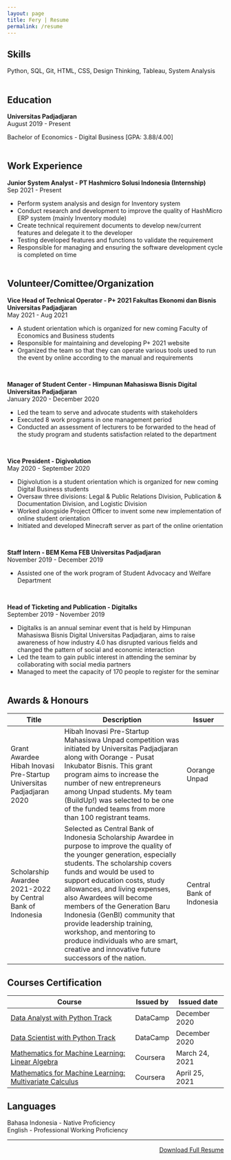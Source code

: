 ```yaml
---
layout: page
title: Fery | Resume
permalink: /resume
---
```


<h2>Skills</h2>

Python, SQL, Git, HTML, CSS, Design Thinking, Tableau, System Analysis
<br><br>

<h2>Education</h2>

**Universitas Padjadjaran**<br>
August 2019 - Present

Bachelor of Economics - Digital Business [GPA: 3.88/4.00]
<br><br>

<h2>Work Experience</h2>

**Junior System Analyst - PT Hashmicro Solusi Indonesia (Internship)**<br>
Sep 2021 - Present

- Perform system analysis and design for Inventory system
- Conduct research and development to improve the quality of HashMicro ERP system (mainly Inventory module)
- Create technical requirement documents to develop new/current features and delegate it to the developer
- Testing developed features and functions to validate the requirement
- Responsible for managing and ensuring the software development cycle is completed on time
<br><br>

<h2>Volunteer/Comittee/Organization</h2>

**Vice Head of Technical Operator - P+ 2021 Fakultas Ekonomi dan Bisnis Universitas Padjadjaran**<br>
May 2021 - Aug 2021

- A student orientation which is organized for new coming Faculty of Economics and Business students
- Responsible for maintaining and developing P+ 2021 website
- Organized the team so that they can operate various tools used to run the event by online according to the manual and requirements
<br>

**Manager of Student Center - Himpunan Mahasiswa Bisnis Digital Universitas Padjadjaran**<br>
January 2020 - December 2020

- Led the team to serve and advocate students with stakeholders
- Executed 8 work programs in one management period
- Conducted an assessment of lecturers to be forwarded to the head of the study program and students satisfaction related to the department
<br>

**Vice President - Digivolution**<br>
May 2020 - September 2020

- Digivolution is a student orientation which is organized for new coming Digital Business students
- Oversaw three divisions: Legal & Public Relations Division, Publication & Documentation Division, and Logistic Division
- Worked alongside Project Officer to invent some new implementation of online student orientation
- Initiated and developed Minecraft server as part of the online orientation
<br>

**Staff Intern - BEM Kema FEB Universitas Padjadjaran**<br>
November 2019 - December 2019

- Assisted one of the work program of Student Advocacy and Welfare Department
<br>

**Head of Ticketing and Publication - Digitalks**<br>
September 2019 - November 2019

- Digitalks is an annual seminar event that is held by Himpunan Mahasiswa Bisnis Digital Universitas Padjadjaran, aims to raise awareness of how industry 4.0 has disrupted various fields and changed the pattern of social and economic interaction
- Led the team to gain public interest in attending the seminar by collaborating with social media partners
- Managed to meet the capacity of 170 people to register for the seminar
<br><br>

<h2>Awards & Honours</h2>
<table class="pure-table pure-table-bordered">
    <thead>
        <tr>
            <th>Title</th>
            <th>Description</th>
            <th>Issuer</th>
        </tr>
    </thead>
                
<tr>
    <td>Grant Awardee Hibah Inovasi Pre-Startup Universitas Padjadjaran 2020</td>
    <td>Hibah Inovasi Pre-Startup Mahasiswa Unpad competition was initiated by Universitas Padjadjaran along with Oorange - Pusat Inkubator Bisnis. This grant program aims to increase the number of new entrepreneurs among Unpad students. My team (BuildUp!) was selected to be one of the funded teams from more than 100 registrant teams.</td>
    <td>Oorange Unpad</td>
</tr>

<tr>
    <td>Scholarship Awardee 2021-2022 by Central Bank of Indonesia</td>
    <td>Selected as Central Bank of Indonesia Scholarship Awardee in purpose to improve the quality of the younger generation, especially students. The scholarship covers funds and would be used to support education costs, study allowances, and living expenses, also Awardees will become members of the Generation Baru Indonesia (GenBI) community that provide leadership training, workshop, and mentoring to produce individuals who are smart, creative and innovative future successors of the nation.</td>
    <td>Central Bank of Indonesia</td>
</tr>
</table>


<h2>Courses Certification</h2>
<table class="pure-table pure-table-bordered">
    <thead>
        <tr>
            <th>Course</th>
            <th>Issued by</th>
            <th>Issued date</th>
        </tr>
    </thead>

<tr>
    <td><a href="https://www.datacamp.com/statement-of-accomplishment/track/d96723c8a19cd92e6b7dd0db9e6b7b17951c96f6">Data Analyst with Python Track</a></td>
    <td>DataCamp</td>
    <td>December 2020</td>
</tr>

<tr>
    <td><a href="https://www.datacamp.com/statement-of-accomplishment/track/eddb4af8d5d8a740f31fec758b58b5db985e5e23">Data Scientist with Python Track</a></td>
    <td>DataCamp</td>
    <td>December 2020</td>
</tr>

<tr>
    <td><a href="https://www.coursera.org/account/accomplishments/verify/VNZRPL2S6EBD">Mathematics for Machine Learning: Linear Algebra</a></td>
    <td>Coursera</td>
    <td>March 24, 2021</td>
</tr>

<tr>
    <td><a href="https://www.coursera.org/account/accomplishments/verify/SG4MN8NHU2BS">Mathematics for Machine Learning: Multivariate Calculus</a></td>
    <td>Coursera</td>
    <td>April 25, 2021</td>
</tr>

</table>

<h2>Languages</h2>
Bahasa Indonesia - Native Proficiency<br>
English - Professional Working Proficiency<br>
<hr>

<p style='text-align: right;'><a href="">Download Full Resume</a></p>

